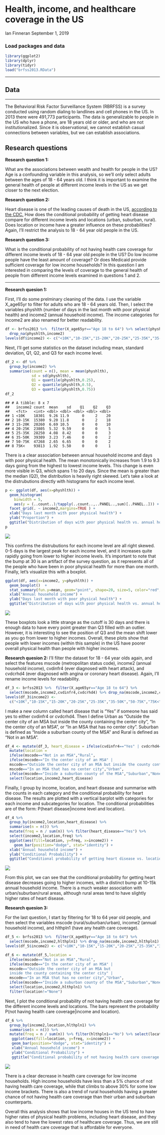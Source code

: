 Health, income, and healthcare coverage in the US
================
Ian Finneran
September 1, 2019

### Load packages and data

``` r
library(ggplot2)
library(dplyr)
library(tidyr)
load("brfss2013.RData")
```

-----

## Data

-----

The Behavioral Risk Factor Surveillance System (RBRFSS) is a survey
conducted using random dialing to landlines and cell phones in the US.
In 2013 there were 491,773 participants. The data is generalizable to
people in the US who have a phone, are 18 years old or older, and who
are not institutionalized. Since it is observational, we cannot
establish casual connections between variables, but we can establish
associations.

## Research questions

**Research question 1:**

What are the associations between wealth and health for people in the
US? Age is a confounding variable in this analysis, so we’ll only select
adults between the ages of 18 - 64 years old. I think it is important to
examine the general health of people at different income levels in the
US as we get closer to the next election.

**Research question 2:**

Heart disease is one of the leading causes of death in the US,
[according to the
CDC.](https://www.cdc.gov/nchs/products/databriefs/db328.htm) How does
the conditional probability of getting heart disease compare for
different income levels and locations (urban, suburban, rural). Does
location or income have a greater influence on these probabilities?
Again, I’ll restrict the analysis to 18 - 64 year old people in the US.

**Research question 3:**

What is the conditional probability of not having health care coverage
for different income levels of 18 - 64 year old people in the US? Do low
income people have the least amount of coverage? Or does Medicaid
provide sufficient coverage for low income households? In this question
I am interested in comparing the levels of coverage to the general
health of people from different income levels examined in questions 1
and 2.

-----

**Research quesion 1:**

First, I’ll do some prelminary cleaning of the data. I use the variable
X\_age65yr to filter for adults who are 18 - 64 years old. Then, I
select the variables physhlth (number of days in the last month with
poor physical health) and income2 (annual household income). The income
categories for income2 are also renamed for better readability.

``` r
df <- brfss2013 %>%  filter(X_age65yr=="Age 18 to 64") %>% select(physhlth,income2) %>% 
  drop_na(physhlth,income2)
levels(df$income2) <- c("<10K","10-15K","15-20K","20-25K","25-35K","35-50K","50-75K","75K<" )
```

Next, I’ll get some statistics on the dataset including mean, standard
deviation, Q1, Q2, and Q3 for each income level.

``` r
df_2 <- df %>%
  group_by(income2) %>%
  summarise(count = n(), mean = mean(physhlth), 
            sd = sd(physhlth), 
            Q1 = quantile(physhlth,0.25), 
            Q2 = quantile(physhlth,0.5), 
            Q3 = quantile(physhlth,0.75))
df_2
```

    ## # A tibble: 8 x 7
    ##   income2 count  mean    sd    Q1    Q2    Q3
    ##   <fct>   <int> <dbl> <dbl> <dbl> <dbl> <dbl>
    ## 1 <10K    18301  9.26 11.9      0     2    20
    ## 2 10-15K  15380  9.20 11.8      0     2    18
    ## 3 15-20K  20260  6.69 10.5      0     0    10
    ## 4 20-25K  23805  5.32  9.59     0     0     5
    ## 5 25-35K  28250  4.08  8.42     0     0     3
    ## 6 35-50K  39309  3.23  7.46     0     0     2
    ## 7 50-75K  47268  2.65  6.65     0     0     2
    ## 8 75K<    93813  1.92  5.50     0     0     1

There is a clear association between annual household income and days
with poor physical health. The mean monotonically increases from 1.9 to
9.3 days going from the highest to lowest income levels. This change is
even more visible in Q3, which spans 1 to 20 days. Since the mean is
greater than the median (Q2), the distribution is heavily right skewed.
Let’s take a look at the distrubutions directly with histograms for each
income level.

``` r
p <- ggplot(df, aes(x=physhlth)) + 
  geom_histogram(
    binwidth = 5, 
    aes(y = (..count..)/tapply(..count..,..PANEL..,sum)[..PANEL..])) +
  facet_grid(. ~ income2,margins=TRUE ) + 
  xlab("Days last month with poor physical health") + 
  ylab("Proportion") + 
  ggtitle("Distribution of days with poor physical health vs. annual household income")
p
```

![](eda_in_r_files/figure-gfm/unnamed-chunk-3-1.png)<!-- -->

This confirms the distrubutions for each income level are all right
skewed. 0-5 days is the largest peak for each income level, and it
increases quite rapidly going from lower to higher income levels. It’s
important to note that the bump at 30 is an artifact of the survey
question, as it represents all of the people who have been in poor
physical health for more than one month. Finally, let’s visualize this
with a boxplot.

``` r
ggplot(df, aes(x=income2, y=physhlth)) + 
  geom_boxplot()  +   
  stat_summary(fun.y=mean, geom="point", shape=20, size=5, color="red", fill="red") + 
  xlab("Annual household income") + 
  ylab("Days last month with poor physical health") + 
  ggtitle("Distribution of days with poor physical health vs. annual household income")
```

![](eda_in_r_files/figure-gfm/unnamed-chunk-4-1.png)<!-- -->

These boxplots look a little strange as the cutoff is 30 days and there
is enough data to have every point greater than Q3 filled with an
outlier. However, it is interesting to see the position of Q3 and the
mean shift lower as you go from lower to higher incomes. Overall, these
plots show that people with lower incomes (within this sample) in the US
have poorer overall physical health than people with higher incomes.

**Research quesion 2:** I’ll filter the dataset for 18 - 64 year olds
again, and select the features mscode (metropolitan status code),
income2 (annual household income), cvdinfr4 (ever diagnosed with heart
attack), and cvdcrhd4 (ever diagnosed with angina or coronary heart
disease). Again, I’ll rename income levels for readability.

``` r
df_3 <- brfss2013 %>%  filter(X_age65yr=="Age 18 to 64") %>% 
  select(mscode,income2,cvdinfr4,cvdcrhd4) %>% drop_na(mscode,income2,cvdinfr4,cvdcrhd4)
levels(df_3$income2) <- 
  c("<10K","10-15K","15-20K","20-25K","25-35K","35-50K","50-75K","75K<" )
```

I make a new column called heart disease that is “Yes” if someone has
said yes to either cvdinfr4 or cvdcrhd4. Then I define Urban as “Outside
the center city of an MSA but inside the county containing the center
city”, “In the center city of an MSA”, or “In an MSA that has no center
city”. Suburban is defined as “Inside a suburban county of the MSA” and
Rural is defined as “Not in an MSA”.

``` r
df_4 <- mutate(df_3, heart_disease = ifelse(cvdinfr4=="Yes" | cvdcrhd4=="Yes", "Yes", "No")) %>%
  mutate(location = 
  ifelse(mscode=="Not in an MSA","Rural",
  ifelse(mscode=="In the center city of an MSA" | 
  mscode=="Outside the center city of an MSA but inside the county containing the center city" | 
  mscode=="In an MSA that has no center city","Urban",
  ifelse(mscode=="Inside a suburban county of the MSA","Suburban","None")))) %>% 
  select(location,income2,heart_disease)
```

Finally, I group by income, location, and heart disease and summarise
with the counts in each category and the conditional probability for
heart disease. The results are plotted with a vertical barplot with
categories for each income and subcategories for location. The
conditional probabilities are of the form: P(heart disease|income level
and location).

``` r
df_4 %>%
  group_by(income2,location,heart_disease) %>%
  summarise(n = n()) %>%
  mutate(freq = n / sum(n)) %>% filter(heart_disease=="Yes") %>% 
  select(income2,location,freq) %>%
  ggplot(aes(fill=location, y=freq, x=income2)) + 
    geom_bar(position="dodge", stat="identity") + 
  xlab("Annual household income") + 
  ylab("Conditional Probability") + 
  ggtitle("Conditional probability of getting heart disease vs. location and income")
```

![](eda_in_r_files/figure-gfm/unnamed-chunk-7-1.png)<!-- -->

From this plot, we can see that the conditional probability for getting
heart disease decreases going to higher incomes, with a distinct bump at
10-15k annual household income. There is a much weaker association with
urban/suburban/rural areas, although rural areas tend to have slightly
higher rates of heart disease.

**Research quesion 3:**

For the last question, I start by filtering for 18 to 64 year old
people, and then select the variables mscode (rural/suburban/urban),
income2 (annual household income), and hlthpln1 (have any health care
coverage).

``` r
df_5 <- brfss2013 %>%  filter(X_age65yr=="Age 18 to 64") %>% 
  select(mscode,income2,hlthpln1) %>% drop_na(mscode,income2,hlthpln1)
levels(df_5$income2) <- c("<10K","10-15K","15-20K","20-25K","25-35K","35-50K","50-75K","75K<" )

df_6 <- mutate(df_5,location = 
  ifelse(mscode=="Not in an MSA","Rural",
  ifelse(mscode=="In the center city of an MSA" | 
  mscode=="Outside the center city of an MSA but 
  inside the county containing the center city" | 
  mscode=="In an MSA that has no center city","Urban",
  ifelse(mscode=="Inside a suburban county of the MSA","Suburban","None")))) %>% 
  select(location,income2,hlthpln1) %>%
  filter(location!="None")
```

Next, I plot the conditional probability of not having health care
coverage for the different income levels and locations. The bars
represent the probability P(not having health care coverage|income and
location).

``` r
df_6 %>%
  group_by(income2,location,hlthpln1) %>%
  summarise(n = n()) %>%
  mutate(freq = n / sum(n)) %>% filter(hlthpln1=="No") %>% select(location,income2,freq) %>%
   ggplot(aes(fill=location, y=freq, x=income2)) +
   geom_bar(position="dodge", stat="identity") + 
   xlab("Annual household income") + 
   ylab("Conditional Probability") + 
   ggtitle("Conditional probability of not having health care coverage vs. location and income")
```

![](eda_in_r_files/figure-gfm/unnamed-chunk-9-1.png)<!-- -->

There is a clear decrease in health care coverage for low income
households. High income households have less than a 5% chance of not
having health care coverage, while that climbs to above 30% for some low
income brackets. There is also a trend of rural households having a
greater chance of not having health care coverage than their urban and
suburban counterparts.

Overall this analysis shows that low income houses in the US tend to
have higher rates of physical health problems, including heart disease,
and they also tend to have the lowest rates of healthcare coverage.
Thus, we are still in need of health care coverage that is affordable
for everyone.

